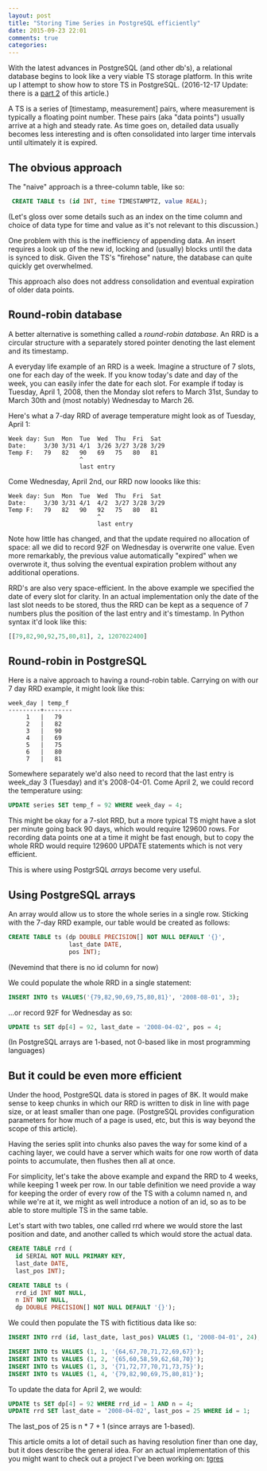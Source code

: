 ```yaml
---
layout: post
title: "Storing Time Series in PostgreSQL efficiently"
date: 2015-09-23 22:01
comments: true
categories:
---
```


With the latest advances in PostgreSQL (and other db's), a relational
database begins to look like a very viable TS storage platform. In
this write up I attempt to show how to store TS in PostgreSQL. (2016-12-17 Update:
there is a [part 2](/blog/2016/12/16/storing-time-series-in-postgresql-part-ii/) of this article.)

A TS is a series of [timestamp, measurement] pairs, where measurement
is typically a floating point number. These pairs (aka "data points")
usually arrive at a high and steady rate. As time goes on, detailed
data usually becomes less interesting and is often consolidated into
larger time intervals until ultimately it is expired.

## The obvious approach ##

The "naive" approach is a three-column table, like so:

```sql
 CREATE TABLE ts (id INT, time TIMESTAMPTZ, value REAL);
```

(Let's gloss over some details such as an index on the time column and
choice of data type for time and value as it's not relevant to this
discussion.)

One problem with this is the inefficiency of appending data. An insert
requires a look up of the new id, locking and (usually) blocks until
the data is synced to disk. Given the TS's "firehose" nature, the
database can quite quickly get overwhelmed.

This approach also does not address consolidation and eventual
expiration of older data points.

## Round-robin database ##

A better alternative is something called a _round-robin database_.  An
RRD is a circular structure with a separately stored pointer denoting
the last element and its timestamp.

A everyday life example of an RRD is a week. Imagine a structure of 7
slots, one for each day of the week. If you know today's date and day
of the week, you can easily infer the date for each slot. For example
if today is Tuesday, April 1, 2008, then the Monday slot refers to
March 31st, Sunday to March 30th and (most notably) Wednesday to March
26.

Here's what a 7-day RRD of average temperature might look as of
Tuesday, April 1:

```
Week day: Sun  Mon  Tue  Wed  Thu  Fri  Sat
Date:     3/30 3/31 4/1  3/26 3/27 3/28 3/29
Temp F:   79   82   90   69   75   80   81
                    ^
                    last entry
```

Come Wednesday, April 2nd, our RRD now loooks like this:

```
Week day: Sun  Mon  Tue  Wed  Thu  Fri  Sat
Date:     3/30 3/31 4/1  4/2  3/27 3/28 3/29
Temp F:   79   82   90   92   75   80   81
                         ^
                         last entry
```

Note how little has changed, and that the update required no
allocation of space: all we did to record 92F on Wednesday is
overwrite one value. Even more remarkably, the previous value
automatically "expired" when we overwrote it, thus solving the
eventual expiration problem without any additional operations.

RRD's are also very space-efficient. In the above example we specified
the date of every slot for clarity. In an actual implementation only
the date of the last slot needs to be stored, thus the RRD can be kept
as a sequence of 7 numbers plus the position of the last entry and
it's timestamp. In Python syntax it'd look like this:

```python
[[79,82,90,92,75,80,81], 2, 1207022400]
```

## Round-robin in PostgreSQL ##

Here is a naive approach to having a round-robin table. Carrying on
with our 7 day RRD example, it might look like this:

```
week_day | temp_f
---------+--------
     1   |   79
     2   |   82
     3   |   90
     4   |   69
     5   |   75
     6   |   80
     7   |   81
```

Somewhere separately we'd also need to record that the last entry is
week_day 3 (Tuesday) and it's 2008-04-01. Come April 2, we could
record the temperature using:

```sql
UPDATE series SET temp_f = 92 WHERE week_day = 4;
```

This might be okay for a 7-slot RRD, but a more typical TS might have
a slot per minute going back 90 days, which would require 129600
rows. For recording data points one at a time it might be fast enough,
but to copy the whole RRD would require 129600 UPDATE statements which
is not very efficient.

This is where using PostgrSQL _arrays_ become very useful.

## Using PostgreSQL arrays ##

An array would allow us to store the whole series in a single
row. Sticking with the 7-day RRD example, our table would be created
as follows:

```sql
CREATE TABLE ts (dp DOUBLE PRECISION[] NOT NULL DEFAULT '{}',
                 last_date DATE,
                 pos INT);
```

(Nevemind that there is no id column for now)

We could populate the whole RRD in a single statement:

```sql
INSERT INTO ts VALUES('{79,82,90,69,75,80,81}', '2008-08-01', 3);
```

...or record 92F for Wednesday as so:

```sql
UPDATE ts SET dp[4] = 92, last_date = '2008-04-02', pos = 4;
```

(In PostgreSQL arrays are 1-based, not 0-based like in most
programming languages)

## But it could be even more efficient ##

Under the hood, PostgreSQL data is stored in pages of 8K. It would
make sense to keep chunks in which our RRD is written to disk in line
with page size, or at least smaller than one page. (PostgreSQL provides
configuration parameters for how much of a page is used, etc, but this
is way beyond the scope of this article).

Having the series split into chunks also paves the way for some kind
of a caching layer, we could have a server which waits for one row
worth of data points to accumulate, then flushes then all at once.

For simplicity, let's take the above example and expand the RRD to 4
weeks, while keeping 1 week per row. In our table definition we need
provide a way for keeping the order of every row of the TS with a
column named n, and while we're at it, we might as well introduce a
notion of an id, so as to be able to store multiple TS in the same
table.

Let's start with two tables, one called rrd where we would store the
last position and date, and another called ts which would store the
actual data.

```sql
CREATE TABLE rrd (
  id SERIAL NOT NULL PRIMARY KEY,
  last_date DATE,
  last_pos INT);

CREATE TABLE ts (
  rrd_id INT NOT NULL,
  n INT NOT NULL,
  dp DOUBLE PRECISION[] NOT NULL DEFAULT '{}');
```

We could then populate the TS with fictitious data like so:

```sql
INSERT INTO rrd (id, last_date, last_pos) VALUES (1, '2008-04-01', 24);

INSERT INTO ts VALUES (1, 1, '{64,67,70,71,72,69,67}');
INSERT INTO ts VALUES (1, 2, '{65,60,58,59,62,68,70}');
INSERT INTO ts VALUES (1, 3, '{71,72,77,70,71,73,75}');
INSERT INTO ts VALUES (1, 4, '{79,82,90,69,75,80,81}');
```

To update the data for April 2, we would:

```sql
UPDATE ts SET dp[4] = 92 WHERE rrd_id = 1 AND n = 4;
UPDATE rrd SET last_date = '2008-04-02', last_pos = 25 WHERE id = 1;
```

The last_pos of 25 is n * 7 + 1 (since arrays are 1-based).

This article omits a lot of detail such as having resolution finer
than one day, but it does describe the general idea. For an actual
implementation of this you might want to check out a project I've been
working on: [tgres](https://github.com/tgres/tgres)
